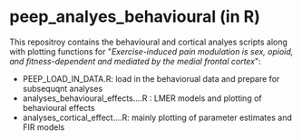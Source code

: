 # peep_analyes_behavioural (in R)

This repositroy contains the behavioural and cortical analyes scripts along with plotting functions for "_Exercise-induced pain modulation is sex, opioid, and fitness-dependent and mediated by the medial frontal cortex_":
- PEEP_LOAD_IN_DATA.R: load in the behaviorual data and prepare for subsequqnt analyses
- analyses_behavioural_effects....R : LMER models and plotting of behavioural effects
- analyses_cortical_effect....R: mainly plotting of parameter estimates and FIR models
